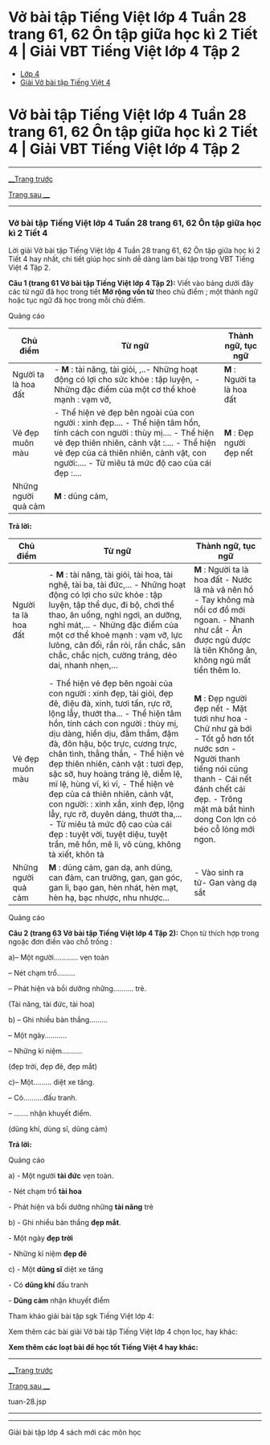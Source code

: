 # Vở bài tập Tiếng Việt lớp 4 Tuần 28 trang 61, 62 Ôn tập giữa học kì 2 Tiết 4 | Giải VBT Tiếng Việt lớp 4 Tập 2

  * [Lớp 4](https://vietjack.com/series/lop-4.jsp)
  * [Giải Vở bài tập Tiếng Việt 4](https://vietjack.com/giai-vo-bai-tap-tieng-viet-4/index.jsp)



# Vở bài tập Tiếng Việt lớp 4 Tuần 28 trang 61, 62 Ôn tập giữa học kì 2 Tiết 4 | Giải VBT Tiếng Việt lớp 4 Tập 2

* * *

[__Trang trước](https://vietjack.com/giai-vo-bai-tap-tieng-viet-4/tuan-28.jsp)

[Trang sau __](https://vietjack.com/giai-vo-bai-tap-tieng-viet-4/tuan-28.jsp)

* * *

### Vở bài tập Tiếng Việt lớp 4 Tuần 28 trang 61, 62 Ôn tập giữa học kì 2 Tiết 4

Lời giải Vở bài tập Tiếng Việt lớp 4 Tuần 28 trang 61, 62 Ôn tập giữa học kì 2 Tiết 4 hay nhất, chi tiết giúp học sinh dễ dàng làm bài tập trong VBT Tiếng Việt 4 Tập 2.

**Câu 1 (trang 61 Vở bài tập Tiếng Việt lớp 4 Tập 2):** Viết vào bảng dưới đây các từ ngữ đã học trong tiết **Mở rộng vốn từ** theo chủ điểm ; một thành ngữ hoặc tục ngữ đã học trong mỗi chủ điểm.

Quảng cáo

Chủ điểm|  Từ ngữ |  Thành ngữ, tục ngữ  
---|---|---  
Người ta là hoa đất|  \- **M** : tài năng, tài giỏi, ,..\- Những hoạt động có lợi cho sức khỏe : tập luyện, \- Những đặc điểm của một cơ thể khoẻ mạnh : vạm vỡ,  | **M** : Người ta là hoa đất   
Vẻ đẹp muôn màu| \- Thể hiện vẻ đẹp bên ngoài của con người : xinh đẹp.... \- Thể hiện tâm hồn, tính cách con người : thùy mị.... \- Thể hiện vẻ đẹp thiên nhiên, cảnh vật :.... \- Thể hiện vẻ đẹp của cả thiên nhiên, cảnh vật, con người:.... \- Từ miêu tả mức độ cao của cái đẹp :.... |  **M** : Đẹp người đẹp nết  
Những người quả cảm|  **M** : dũng cảm, |   
  
**Trả lời:**

Chủ điểm|  Từ ngữ |  Thành ngữ, tục ngữ  
---|---|---  
Người ta là hoa đất |  \- **M** : tài năng, tài giỏi, tài hoa, tài nghệ, tài ba, tài đức,... \- Những hoạt động có lợi cho sức khỏe : tập luyện, tập thể dục, đi bộ, chơi thể thao, ăn uống, nghỉ ngơi, an dưỡng, nghỉ mát,... \- Những đặc điểm của một cơ thể khoẻ mạnh : vạm vỡ, lực lưõng, cân đối, rắn rỏi, rắn chắc, săn chắc, chắc nịch, cường tráng, dẻo dai, nhanh nhẹn,... | **M** : Người ta là hoa đất \- Nước lã mà vã nên hồ \- Tay không mà nổi cơ đồ mới ngoan. \- Nhanh như cắt  \- Ăn được ngủ được là tiên  Không ăn, không ngủ mất tiền thêm lo.   
Vẻ đẹp muôn màu | \- Thể hiện vẻ đẹp bên ngoài của con người : xinh đẹp, tài giỏi, đẹp đẽ, điệu đà, xinh, tươi tấn, rực rỡ, lộng lẫy, thướt tha...  \- Thể hiện tâm hồn, tính cách con người : thùy mị, dịu dàng, hiền dịu, đằm thắm, đậm đà, đôn hậu, bộc trực, cương trực, chân tình, thẳng thắn, - Thể hiện vẻ đẹp thiên nhiên, cảnh vật : tươi đẹp, sặc sỡ, huy hoàng tráng lệ, diễm lệ, mĩ lệ, hùng vĩ, kì vĩ,  \- Thể hiện vẻ đẹp của cả thiên nhiên, cảnh vật, con người: : xinh xắn, xinh đẹp, lộng lẫy, rực rỡ, duyên dáng, thướt tha,... \- Từ miêu tả mức độ cao của cái đẹp : tuyệt vời, tuyệt diệu, tuyệt trần, mê hồn, mê li, vô cùng, không tả xiết, khôn tả  |  **M** : Đẹp người đẹp nết \- Mặt tươi như hoa \- Chữ như gà bới \- Tốt gỗ hơn tốt nước sơn \- Người thanh tiếng nói cũng thanh  \- Cái nết đánh chết cái đẹp.  \- Trông mặt mà bắt hình dong  Con lợn có béo cỗ lòng mới ngon.   
Những người quả cảm |  **M** : dũng cảm, gan dạ, anh dũng, can đảm, can trường, gan, gan góc, gan lì, bạo gan, hèn nhát, hèn mạt, hèn hạ, bạc nhược, nhu nhược...  |  \- Vào sinh ra tử\- Gan vàng dạ sắt  
  
Quảng cáo

**Câu 2 (trang 63 Vở bài tập Tiếng Việt lớp 4 Tập 2):** Chọn từ thích hợp trong ngoặc đơn điền vào chỗ trống :

a)– Một người………… vẹn toàn

– Nét chạm trổ………

– Phát hiện và bồi dưỡng những………. trẻ.

(Tài năng, tài đức, tài hoa)

b) – Ghi nhiều bàn thắng………

– Một ngày………..

– Những kỉ niệm……….

(đẹp trời, đẹp đẽ, đẹp mắt)

c)– Một……… diệt xe tăng.

– Có……….đấu tranh.

– ……. nhận khuyết điểm.

(dũng khí, dùng sĩ, dũng cảm)

**Trả lời:**

Quảng cáo

a) - Một người **tài đức** vẹn toàn.

\- Nét chạm trổ **tài hoa**

\- Phát hiện và bổi dưỡng những **tài năng** trẻ

b) - Ghi nhiểu bàn thắng **đẹp mắt**.

\- Một ngày **đẹp trời**

\- Những kỉ niệm **đẹp đẽ**

c) - Một **dũng sĩ** diệt xe tăng

\- Có **dũng khí** đấu tranh

\- **Dũng cảm** nhận khuyết điểm

Tham khảo giải bài tập sgk Tiếng Việt lớp 4:

Xem thêm các bài giải Vở bài tập Tiếng Việt lớp 4 chọn lọc, hay khác:

**Xem thêm các loạt bài để học tốt Tiếng Việt 4 hay khác:**

* * *

[__Trang trước](https://vietjack.com/giai-vo-bai-tap-tieng-viet-4/tuan-28.jsp)

[Trang sau __](https://vietjack.com/giai-vo-bai-tap-tieng-viet-4/tuan-28.jsp)

tuan-28.jsp

* * *

* * *

Giải bài tập lớp 4 sách mới các môn học
